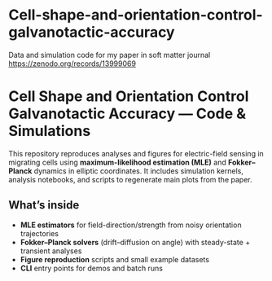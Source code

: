 # Cell-shape-and-orientation-control-galvanotactic-accuracy
Data and simulation code for my paper in soft matter journal
https://zenodo.org/records/13999069

# Cell Shape and Orientation Control Galvanotactic Accuracy — Code & Simulations
This repository reproduces analyses and figures for electric-field sensing in migrating cells using
**maximum-likelihood estimation (MLE)** and **Fokker–Planck** dynamics in elliptic coordinates. It includes simulation
kernels, analysis notebooks, and scripts to regenerate main plots from the paper.

## What’s inside
- **MLE estimators** for field-direction/strength from noisy orientation trajectories
- **Fokker–Planck solvers** (drift–diffusion on angle) with steady-state + transient analyses
- **Figure reproduction** scripts and small example datasets
- **CLI** entry points for demos and batch runs
